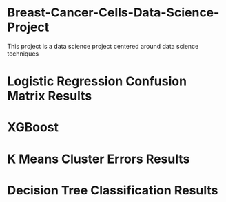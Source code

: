 # Breast-Cancer-Cells-Data-Science-Project
This project is a data science project centered around data science techniques

# Logistic Regression Confusion Matrix Results

# XGBoost 

# K Means Cluster Errors Results

# Decision Tree Classification Results
